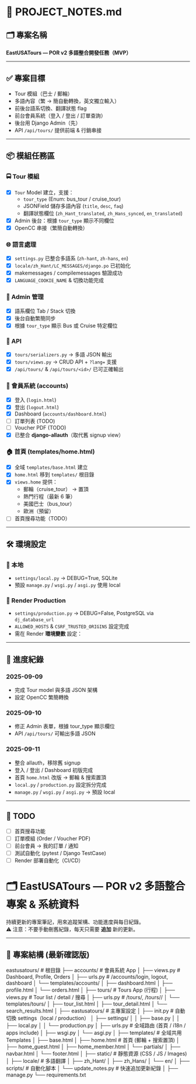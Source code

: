 # 📒 PROJECT_NOTES.md  

## 🗂 專案名稱
**EastUSATours — POR v2 多語整合開發任務（MVP）**

---

## ✅ 專案目標
- Tour 模組（巴士 / 郵輪）  
- 多語內容（繁 → 簡自動轉換，英文獨立輸入）  
- 前後台語系切換、翻譯狀態 flag  
- 前台會員系統（登入 / 登出 / 訂單查詢）  
- 後台用 Django Admin（先）  
- API `/api/tours/` 提供前端 & 行銷串接  

---

## 📦 模組任務區

### 🚍 Tour 模組
- [x] `Tour` Model 建立，支援：
  - `tour_type` (Enum: bus_tour / cruise_tour)
  - JSONField 儲存多語內容 (`title`, `desc`, `faq`)
  - 翻譯狀態欄位 (`zh_Hant_translated`, `zh_Hans_synced`, `en_translated`)
- [x] Admin 後台：根據 `tour_type` 顯示不同欄位  
- [x] OpenCC 串接（繁簡自動轉換）

### 🌐 語言處理
- [x] `settings.py` 已整合多語系 (`zh-hant`, `zh-hans`, `en`)  
- [x] `locale/zh_Hant/LC_MESSAGES/django.po` 已初始化  
- [x] makemessages / compilemessages 驗證成功  
- [x] `LANGUAGE_COOKIE_NAME` & 切換功能完成  

### 🧾 Admin 管理
- [x] 語系欄位 Tab / Stack 切換  
- [x] 後台自動繁簡同步  
- [x] 根據 `tour_type` 顯示 Bus 或 Cruise 特定欄位  

### 🔗 API
- [x] `tours/serializers.py` → 多語 JSON 輸出  
- [x] `tours/views.py` → CRUD API + `?lang=` 支援  
- [x] `/api/tours/` & `/api/tours/<id>/` 已可正確輸出  

### 👤 會員系統 (accounts)
- [x] 登入 (`login.html`)  
- [x] 登出 (`logout.html`)  
- [x] Dashboard (`accounts/dashboard.html`)  
- [ ] 訂單列表 (TODO)  
- [ ] Voucher PDF (TODO)  
- [x] 已整合 **django-allauth**（取代舊 signup view）  

### 🏠 首頁 (templates/home.html)
- [x] 全域 `templates/base.html` 建立  
- [x] `home.html` 移到 `templates/` 根目錄  
- [x] `views.home` 提供：
  - 郵輪（cruise_tour） → 置頂  
  - 熱門行程（最新 6 筆）  
  - 美國巴士（bus_tour）  
  - 歐洲（預留）  
- [ ] 首頁搜尋功能（TODO）  

---

## 🛠 環境設定

### 🔹 本地
- `settings/local.py` → DEBUG=True, SQLite  
- 預設 `manage.py` / `wsgi.py` / `asgi.py` 使用 local  

### 🔹 Render Production
- `settings/production.py` → DEBUG=False, PostgreSQL via `dj_database_url`  
- `ALLOWED_HOSTS` & `CSRF_TRUSTED_ORIGINS` 設定完成  
- 需在 Render **環境變數** 設定：  


---

## 📅 進度紀錄

### 2025-09-09
- 完成 Tour model 與多語 JSON 架構  
- 設定 OpenCC 繁簡轉換  

### 2025-09-10
- 修正 Admin 表單，根據 tour_type 顯示欄位  
- API `/api/tours/` 可輸出多語 JSON  

### 2025-09-11
- 整合 allauth，移除舊 signup  
- 登入 / 登出 / Dashboard 初版完成  
- 首頁 `home.html` 改版 → 郵輪 & 搜索置頂  
- `local.py` / `production.py` 設定拆分完成  
- `manage.py` / `wsgi.py` / `asgi.py` → 預設 local  

---

## 📌 TODO
- [ ] 首頁搜尋功能  
- [ ] 訂單模組 (Order / Voucher PDF)  
- [ ] 前台會員 → 我的訂單 / 通知  
- [ ] 測試自動化 (pytest / Django TestCase)  
- [ ] Render 部署自動化（CI/CD）  
# 🗂 EastUSATours — POR v2 多語整合專案 & 系統資料

持續更新的專案筆記，用來追蹤架構、功能進度與每日紀錄。  
⚠️ 注意：不要手動刪舊紀錄，每天只需要 **追加** 新的更新。

---

## 📌 專案結構 (最新確認版)

eastusatours/ # 根目錄
├── accounts/ # 會員系統 App
│ ├── views.py # Dashboard, Profile, Orders
│ ├── urls.py # /accounts/login, logout, dashboard
│ └── templates/accounts/
│ ├── dashboard.html
│ ├── profile.html
│ └── orders.html
│
├── tours/ # Tours App (行程)
│ ├── views.py # Tour list / detail / 搜尋
│ ├── urls.py # /tours/, /tours/<id>/
│ └── templates/tours/
│ ├── tour_list.html
│ ├── tour_detail.html
│ └── search_results.html
│
├── eastusatours/ # 主專案設定
│ ├── init.py # 自動切換 settings（local / production）
│ ├── settings/
│ │ ├── base.py
│ │ ├── local.py
│ │ └── production.py
│ ├── urls.py # 全域路由 (首頁 / i18n / apps include)
│ ├── wsgi.py
│ └── asgi.py
│
├── templates/ # 全域共用 Templates
│ ├── base.html
│ ├── home.html # 首頁 (郵輪 + 搜索置頂)
│ ├── home_guest.html
│ ├── home_member.html
│ └── partials/
│ ├── navbar.html
│ └── footer.html
│
├── static/ # 靜態資源 (CSS / JS / Images)
│
├── locale/ # 多語翻譯
│ ├── zh_Hant/
│ ├── zh_Hans/
│ └── en/
│
├── scripts/ # 自動化腳本
│ └── update_notes.py # 快速追加更新紀錄
│
├── manage.py
└── requirements.txt